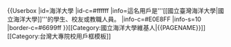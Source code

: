 {{Userbox
  |id=海洋大學<!--[[File:Ntoulogo.gif|48px]]。注意合理使用之规定：“绝对不能将“合理使用”之图片，放入个人的用户页面进行展示。”-->
  |id-c=#ffffff
  |info=這名用戶是'''[[國立臺灣海洋大學|國立海洋大學]]'''的學生、校友或教職人員。
  |info-c=#E0E8FF
  |info-s=10
  |border-c=#6699ff
}}<includeonly>[[Category:國立海洋大學維基人|{{PAGENAME}}]]</includeonly>
<noinclude>
[[Category:台灣大專院校用戶框模板]]
</noinclude>